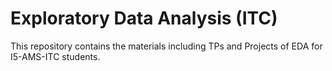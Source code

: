 # Exploratory Data Analysis (ITC)
This repository contains the materials including TPs and Projects of EDA for I5-AMS-ITC students. 
